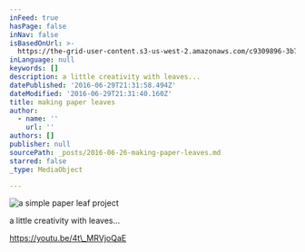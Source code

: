 ```yaml
---
inFeed: true
hasPage: false
inNav: false
isBasedOnUrl: >-
  https://the-grid-user-content.s3-us-west-2.amazonaws.com/c9309896-3b79-43c0-acd8-463da7de1da8.jpg
inLanguage: null
keywords: []
description: a little creativity with leaves...
datePublished: '2016-06-29T21:31:58.494Z'
dateModified: '2016-06-29T21:31:40.160Z'
title: making paper leaves
author:
  - name: ''
    url: ''
authors: []
publisher: null
sourcePath: _posts/2016-06-26-making-paper-leaves.md
starred: false
_type: MediaObject

---
```

![a simple paper leaf project](https://the-grid-user-content.s3-us-west-2.amazonaws.com/c9309896-3b79-43c0-acd8-463da7de1da8.jpg)

a little creativity with leaves...

https://youtu.be/4t\_MRVjoQaE